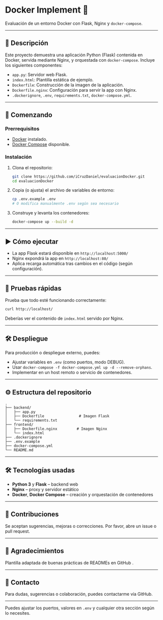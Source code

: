 # Docker Implement 🐳

Evaluación de un entorno Docker con Flask, Nginx y `docker-compose`.

---

## 📄 Descripción

Este proyecto demuestra una aplicación Python (Flask) contenida en Docker, servida mediante Nginx, y orquestada con `docker-compose`. Incluye los siguientes componentes:

- `app.py`: Servidor web Flask.
- `index.html`: Plantilla estática de ejemplo.
- `Dockerfile`: Construcción de la imagen de la aplicación.
- `Dockerfile.nginx`: Configuración para servir la app con Nginx.
- `.dockerignore`, `.env`, `requirements.txt`, `docker-compose.yml`.

---

## 🚀 Comenzando

### Prerrequisitos

- [Docker](https://www.docker.com/) instalado.
- [Docker Compose](https://docs.docker.com/compose/) disponible.

### Instalación

1. Clona el repositorio:
   ```bash
   git clone https://github.com/iCruzDaniel/evaluacionDocker.git
   cd evaluacionDocker
   ```

2. Copia (o ajusta) el archivo de variables de entorno:

   ```bash
   cp .env.example .env
   # O modifica manualmente .env según sea necesario
   ```

3. Construye y levanta los contenedores:

   ```bash
   docker-compose up --build -d
   ```

---

## ▶️ Cómo ejecutar

* La app Flask estará disponible en `http://localhost:5000/`
* Nginx expondrá la app en `http://localhost:80/`
* Aplica recarga automática tras cambios en el código (según configuración).

---

## 🧪 Pruebas rápidas

Prueba que todo esté funcionando correctamente:

```bash
curl http://localhost/
```

Deberías ver el contenido de `index.html` servido por Nginx.

---

## 🛠️ Despliegue

Para producción o despliegue externo, puedes:

* Ajustar variables en `.env` (como puertos, modo DEBUG).
* Usar `docker-compose -f docker-compose.yml up -d --remove-orphans`.
* Implementar en un host remoto o servicio de contenedores.

---

## ⚙️ Estructura del repositorio

```
.
├── backend/
│   ├── app.py
│   ├── Dockerfile                # Imagen Flask
│   └── requirements.txt
├── frontend/
│   ├── Dockerfile.nginx         # Imagen Nginx
│   └── index.html
├── .dockerignore
├── .env.example
├── docker-compose.yml
└── README.md
```

---

## 🛠️ Tecnologías usadas

* **Python 3** y **Flask** – backend web
* **Nginx** – proxy y servidor estático
* **Docker**, **Docker Compose** – creación y orquestación de contenedores

---

## 🤝 Contribuciones

Se aceptan sugerencias, mejoras o correcciones. Por favor, abre un issue o pull request.

<!-- --- -->

<!-- ## 📝 Licencia

Este proyecto está bajo la [Licencia MIT](LICENSE). Dale una lectura para más detalles. -->

---

## 🙏 Agradecimientos

Plantilla adaptada de buenas prácticas de READMEs en GitHub .

---

## 📄 Contacto

Para dudas, sugerencias o colaboración, puedes contactarme vía GitHub.



---

Puedes ajustar los puertos, valores en `.env` y cualquier otra sección según lo necesites.
